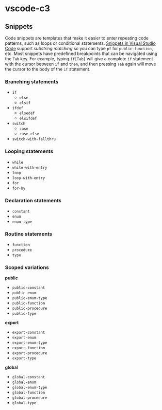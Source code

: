 # vscode-c3

## Snippets

Code snippets are templates that make it easier to enter repeating code patterns, such as loops or conditional statements. [Snippets in Visual Studio Code](https://code.visualstudio.com/docs/editor/userdefinedsnippets#_creating-your-own-snippets) support _substring matching_ so you can type `pf` for `public-function`, etc. Most snippets have predefined breakpoints that can be navigated using the `Tab` key. For example, typing `if[Tab]` will give a complete `if` statement with the cursor between `if` and `then`, and then pressing `Tab` again will move the cursor to the body of the `if` statement.

### Branching statements

- `if`
  - `else`
  - `elsif`
- `ifdef`
  - `elsedef`
  - `elsifdef`
- `switch`
  - `case`
  - `case-else`
- `switch-with-fallthru`

### Looping statements

- `while`
- `while-with-entry`
- `loop`
- `loop-with-entry`
- `for`
- `for-by`

### Declaration statements

- `constant`
- `enum`
- `enum-type`

### Routine statements

- `function`
- `procedure`
- `type`

### Scoped variations

**public**

- `public-constant`
- `public-enum`
- `public-enum-type`
- `public-function`
- `public-procedure`
- `public-type`

**export**

- `export-constant`
- `export-enum`
- `export-enum-type`
- `export-function`
- `export-procedure`
- `export-type`

**global**

- `global-constant`
- `global-enum`
- `global-enum-type`
- `global-function`
- `global-procedure`
- `global-type`

